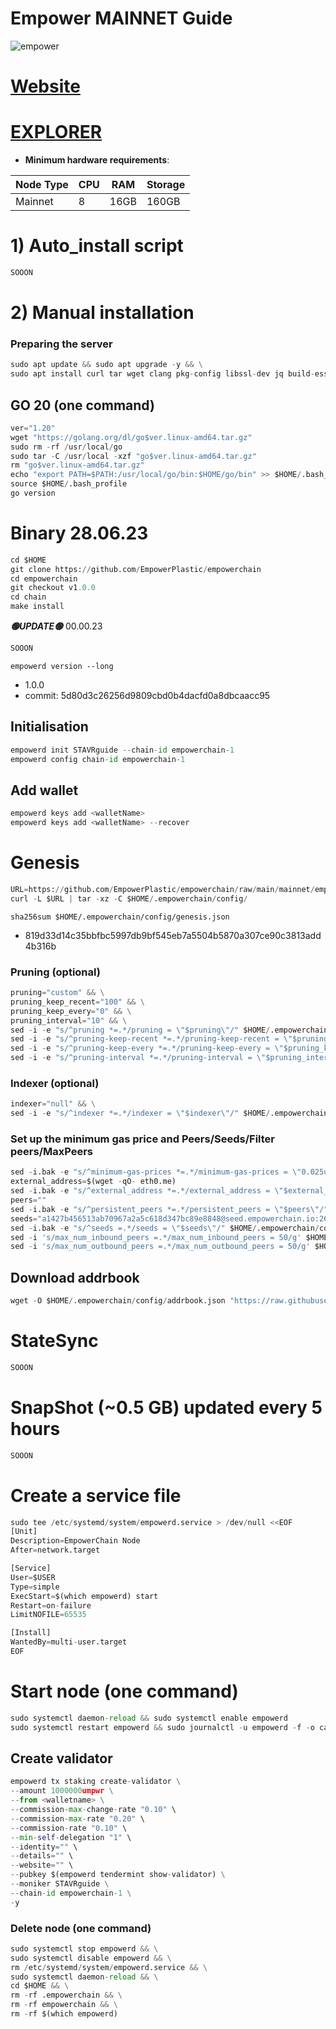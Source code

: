 # Empower MAINNET Guide

![empower](https://user-images.githubusercontent.com/44331529/193969092-38e7ec7f-bca0-4bd9-a31d-5ba52b71ec81.png)

[Website](https://www.empowerchain.io/)
=
[EXPLORER](http://explorer.stavr.tech/empower-mainnet/staking)
=
- **Minimum hardware requirements**:

| Node Type |CPU | RAM  | Storage  | 
|-----------|----|------|----------|
| Mainnet   |   8| 16GB | 160GB    |

# 1) Auto_install script
```python
SOOON
```
# 2) Manual installation

### Preparing the server
```python
sudo apt update && sudo apt upgrade -y && \
sudo apt install curl tar wget clang pkg-config libssl-dev jq build-essential bsdmainutils git make ncdu gcc git jq chrony liblz4-tool -y
```

## GO 20 (one command)
```python
ver="1.20"
wget "https://golang.org/dl/go$ver.linux-amd64.tar.gz"
sudo rm -rf /usr/local/go
sudo tar -C /usr/local -xzf "go$ver.linux-amd64.tar.gz"
rm "go$ver.linux-amd64.tar.gz"
echo "export PATH=$PATH:/usr/local/go/bin:$HOME/go/bin" >> $HOME/.bash_profile
source $HOME/.bash_profile
go version
```


# Binary   28.06.23
```python
cd $HOME
git clone https://github.com/EmpowerPlastic/empowerchain
cd empowerchain
git checkout v1.0.0
cd chain
make install
```
*******🟢UPDATE🟢******* 00.00.23
```python
SOOON
```

`empowerd version --long`
+ 1.0.0
+ commit: 5d80d3c26256d9809cbd0b4dacfd0a8dbcaacc95


## Initialisation
```python
empowerd init STAVRguide --chain-id empowerchain-1
empowerd config chain-id empowerchain-1

```
## Add wallet
```python
empowerd keys add <walletName>
empowerd keys add <walletName> --recover
```
# Genesis
```python
URL=https://github.com/EmpowerPlastic/empowerchain/raw/main/mainnet/empowerchain-1/genesis.tar.gz
curl -L $URL | tar -xz -C $HOME/.empowerchain/config/
```

`sha256sum $HOME/.empowerchain/config/genesis.json`
- 819d33d14c35bbfbc5997db9bf545eb7a5504b5870a307ce90c3813add4b316b

### Pruning (optional)
```python
pruning="custom" && \
pruning_keep_recent="100" && \
pruning_keep_every="0" && \
pruning_interval="10" && \
sed -i -e "s/^pruning *=.*/pruning = \"$pruning\"/" $HOME/.empowerchain/config/app.toml && \
sed -i -e "s/^pruning-keep-recent *=.*/pruning-keep-recent = \"$pruning_keep_recent\"/" $HOME/.empowerchain/config/app.toml && \
sed -i -e "s/^pruning-keep-every *=.*/pruning-keep-every = \"$pruning_keep_every\"/" $HOME/.empowerchain/config/app.toml && \
sed -i -e "s/^pruning-interval *=.*/pruning-interval = \"$pruning_interval\"/" $HOME/.empowerchain/config/app.toml
```

### Indexer (optional)
```python
indexer="null" && \
sed -i -e "s/^indexer *=.*/indexer = \"$indexer\"/" $HOME/.empowerchain/config/config.toml
```
### Set up the minimum gas price and Peers/Seeds/Filter peers/MaxPeers
```python
sed -i.bak -e "s/^minimum-gas-prices *=.*/minimum-gas-prices = \"0.025umpwr\"/" $HOME/.empowerchain/config/app.toml
external_address=$(wget -qO- eth0.me) 
sed -i.bak -e "s/^external_address *=.*/external_address = \"$external_address:26656\"/" $HOME/.empowerchain/config/config.toml
peers=""
sed -i.bak -e "s/^persistent_peers *=.*/persistent_peers = \"$peers\"/" $HOME/.empowerchain/config/config.toml
seeds="a1427b456513ab70967a2a5c618d347bc89e8848@seed.empowerchain.io:26656,6740fa259552a628266a85de8c2a3dee7702b8f9@empower-mainnet-seed.itrocket.net:14656,e16668ddd526f4e114ebb6c4714f0c18c0add8f8@empower-seed.zenscape.one:26656,f2ed98cf518b501b6d1c10c4a16d0dfbc4a9cc98@tenderseed.ccvalidators.com:27001"
sed -i.bak -e "s/^seeds =.*/seeds = \"$seeds\"/" $HOME/.empowerchain/config/config.toml
sed -i 's/max_num_inbound_peers =.*/max_num_inbound_peers = 50/g' $HOME/.empowerchain/config/config.toml
sed -i 's/max_num_outbound_peers =.*/max_num_outbound_peers = 50/g' $HOME/.empowerchain/config/config.toml
```

## Download addrbook
```python
wget -O $HOME/.empowerchain/config/addrbook.json "https://raw.githubusercontent.com/obajay/nodes-Guides/main/Projects/Empower/addrbook.json"
```
# StateSync
```python
SOOON
```
# SnapShot (~0.5 GB) updated every 5 hours
```python
SOOON
```

# Create a service file
```python
sudo tee /etc/systemd/system/empowerd.service > /dev/null <<EOF
[Unit]
Description=EmpowerChain Node
After=network.target

[Service]
User=$USER
Type=simple
ExecStart=$(which empowerd) start
Restart=on-failure
LimitNOFILE=65535

[Install]
WantedBy=multi-user.target
EOF
```

# Start node (one command)
```python
sudo systemctl daemon-reload && sudo systemctl enable empowerd
sudo systemctl restart empowerd && sudo journalctl -u empowerd -f -o cat
```

## Create validator
```python
empowerd tx staking create-validator \
--amount 1000000umpwr \
--from <walletname> \
--commission-max-change-rate "0.10" \
--commission-max-rate "0.20" \
--commission-rate "0.10" \
--min-self-delegation "1" \
--identity="" \
--details="" \
--website="" \
--pubkey $(empowerd tendermint show-validator) \
--moniker STAVRguide \
--chain-id empowerchain-1 \
-y
```

### Delete node (one command)
```python
sudo systemctl stop empowerd && \
sudo systemctl disable empowerd && \
rm /etc/systemd/system/empowerd.service && \
sudo systemctl daemon-reload && \
cd $HOME && \
rm -rf .empowerchain && \
rm -rf empowerchain && \
rm -rf $(which empowerd)
```
